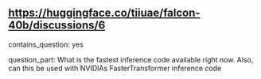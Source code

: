 ## https://huggingface.co/tiiuae/falcon-40b/discussions/6

contains_question: yes

question_part: What is the fastest inference code available right now. Also, can this be used with NVIDIAs FasterTransformer inference code